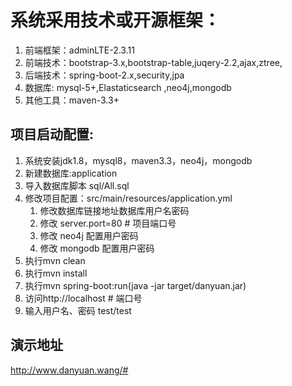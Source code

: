 # 系统采用技术或开源框架：

1. 前端框架：adminLTE-2.3.11
2. 前端技术：bootstrap-3.x,bootstrap-table,juqery-2.2,ajax,ztree,
3. 后端技术：spring-boot-2.x,security,jpa
4. 数据库: mysql-5+,Elastaticsearch ,neo4j,mongodb
5. 其他工具：maven-3.3+

## 项目启动配置:

1. 系统安装jdk1.8，mysql8，maven3.3，neo4j，mongodb
2. 新建数据库:application
3. 导入数据库脚本 sql/All.sql
4. 修改项目配置：src/main/resources/application.yml
	1. 修改数据库链接地址数据库用户名密码 
	2. 修改 server.port=80 # 项目端口号
	3. 修改 neo4j 配置用户密码
	4. 修改 mongodb 配置用户密码
5. 执行mvn clean
6. 执行mvn install
7. 执行mvn spring-boot:run(java -jar target/danyuan.jar)
8. 访问http://localhost # 端口号
9. 输入用户名、密码 test/test

## 演示地址
http://www.danyuan.wang/#